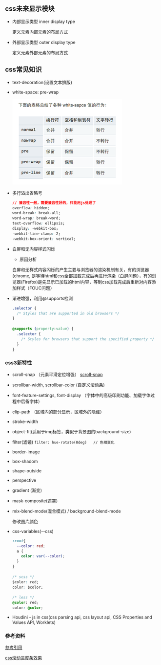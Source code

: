 ## css未来显示模块

* 内部显示类型 inner display type

  定义元素内部元素的布局方式

* 外部显示类型 outer display type

  定义元素外部元素的布局方式


## css常见知识

* text-decoration(设置文本排版)

* white-space: pre-wrap

  ![pre-wrap](./images/wrap.png)

* 多行溢出省略号

  ```css
  // 兼容性一般，需要兼容性好的，只能用js处理了
  overflow: hidden;
  word-break: break-all;
  word-wrap: break-word;
  text-overflow: ellipsis;
  display: -webkit-box;
  -webkit-line-clamp: 2;
  -webkit-box-orient: vertical;
  ```

* 白屏和无内容样式闪烁

  - 原因分析

  白屏和无样式内容闪烁的产生主要与浏览器的渲染机制有关，有的浏览器(chrome, 是等待html和css全部加载完成后再进行渲染（白屏问题），有的浏览器(Firefox)是先显示已加载的html内容，等到css加载完成后重新对内容添加样式（FOUC问题）

* 渐进增强，利用@supports检测

  ```css
  .selector {
    /* Styles that are supported in old browsers */
  }

  @supports (property:value) {
    .selector {
      /* Styles for browsers that support the specified property */
    }
  }
  ```

### css3新特性

* scroll-snap （元素平滑定位增强）  [scroll-snap](https://www.zhangxinxu.com/wordpress/2018/11/know-css-scroll-snap/)
* scrollbar-width, scrollbar-color  (自定义滚动条)

* font-feature-settings, font-display （字体中的高级印刷功能、加载字体过程中后备字体）


* clip-path （区域内的部分显示，区域外的隐藏）
* stroke-width
* object-fit(适用于img标签，类似于背景图的background-size)
* filter(滤镜)
  `filter: hue-rotate(0deg)   // 色相变化`
* border-image

* box-shadom
* shape-outside
* perspective

* gradient (渐变)
* mask-composite(遮罩)
* mix-blend-mode(混合模式) / background-blend-mode

  修改图片颜色

* css-variables(--css)

  ```css
  :root{ 
    --color: red;
    a {
      color: var(--color);
    }
  }

  /* scss */
  $color: red;
  color: $color;

  /* less */
  @color: red;
  color: @color;
  ```

* Houdini - js in css(css parsing api, css layout api, CSS Properties and Values API, Worklets)


### 參考资料

[参考引用](https://www.jianshu.com/p/db82a546267a)

[css滚动进度条效果](https://juejin.im/post/5c35953ce51d45523f04b6d2)